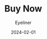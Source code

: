 ---
title: Buy Now
subtitle: Eyeliner
type: Music
image: ./images/buy-now.jpg
year: 2015
date: 2024-02-01
link: https://open.spotify.com/album/0CfFoSKMVSd1T50G4eekah?si=NykTuTHwTVCZyoYmjRBSyg
---